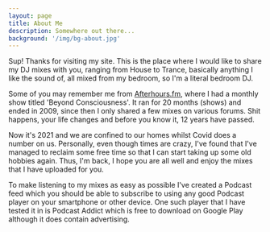 ```yaml
---
layout: page
title: About Me
description: Somewhere out there...
background: '/img/bg-about.jpg'
---
```


Sup! Thanks for visiting my site. This is the place where I would like to share my DJ mixes with you, ranging from House to Trance, basically anything I like the sound of, all mixed from my bedroom, so I'm a literal bedroom DJ.

Some of you may remember me from [Afterhours.fm](http://ah.fm), where I had a monthly show titled 'Beyond Consciousness'. It ran for 20 months (shows) and ended in 2009, since then I only shared a few mixes on various forums. Shit happens, your life changes and before you know it, 12 years have passed.

Now it's 2021 and we are confined to our homes whilst Covid does a number on us. Personally, even though times are crazy, I've found that I've managed to reclaim some free time so that I can start taking up some old hobbies again. Thus, I'm back, I hope you are all well and enjoy the mixes that I have uploaded for you.

<div class="alert alert-success" role="alert">
  To make listening to my mixes as easy as possible I've created a Podcast feed which you should be able to subscribe to using any good Podcast player on your smartphone or other device.  One such player that I have tested it in is Podcast Addict which is free to download on Google Play although it does contain advertising.
</div>